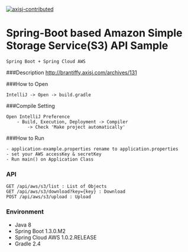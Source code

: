 [![axisj-contributed](http://cdn.axisj.com/axisj/ui/axisj-contributed.svg)](https://github.com/axisj)

Spring-Boot based Amazon Simple Storage Service(S3) API Sample
=======



```
Spring Boot + Spring Cloud AWS
```

###Description
http://brantiffy.axisj.com/archives/131

###How to Open
```
IntelliJ -> Open -> build.gradle
```

###Compile Setting
```
Open IntelliJ Preference
    - Build, Execution, Deployment -> Compiler
        -> Check 'Make project automatically'
```

###How to Run
```
- application-example.properties rename to application.properties
- set your AWS accessKey & secretKey
- Run main() on Application Class
```

### API 
```
GET /api/aws/s3/list : List of Objects
GET /api/aws/s3/download?key={key} : Download
POST /api/aws/s3/upload : Upload
```

### Environment
- Java 8
- Spring Boot 1.3.0.M2
- Spring Cloud AWS 1.0.2.RELEASE
- Gradle 2.4